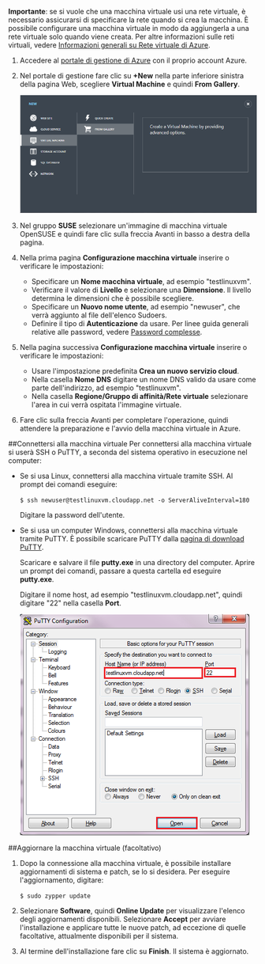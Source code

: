 **Importante**: se si vuole che una macchina virtuale usi una rete virtuale, è necessario assicurarsi di specificare la rete quando si crea la macchina. È possibile configurare una macchina virtuale in modo da aggiungerla a una rete virtuale solo quando viene creata. Per altre informazioni sulle reti virtuali, vedere [Informazioni generali su Rete virtuale di Azure](http://go.microsoft.com/fwlink/p/?LinkID=294063).


1. Accedere al [portale di gestione di Azure][AzurePreviewPortal] con il proprio account Azure.

2. Nel portale di gestione fare clic su **+New** nella parte inferiore sinistra della pagina Web, scegliere **Virtual Machine** e quindi **From Gallery**.

	![Creare una nuova macchina virtuale][Image1]

3. Nel gruppo **SUSE** selezionare un'immagine di macchina virtuale OpenSUSE e quindi fare clic sulla freccia Avanti in basso a destra della pagina.


4. Nella prima pagina **Configurazione macchina virtuale** inserire o verificare le impostazioni:

	- Specificare un **Nome macchina virtuale**, ad esempio "testlinuxvm".
	- Verificare il valore di **Livello** e selezionare una **Dimensione**. Il livello determina le dimensioni che è possibile scegliere.
	- Specificare un **Nuovo nome utente**, ad esempio "newuser", che verrà aggiunto al file dell'elenco Sudoers.
	- Definire il tipo di **Autenticazione** da usare. Per linee guida generali relative alle password, vedere [Password complesse](http://msdn.microsoft.com/library/ms161962.aspx).


5. Nella pagina successiva **Configurazione macchina virtuale** inserire o verificare le impostazioni:
	- Usare l'impostazione predefinita **Crea un nuovo servizio cloud**.
	- Nella casella **Nome DNS** digitare un nome DNS valido da usare come parte dell'indirizzo, ad esempio "testlinuxvm".
	- Nella casella **Regione/Gruppo di affinità/Rete virtuale** selezionare l'area in cui verrà ospitata l'immagine virtuale.

6.	Fare clic sulla freccia Avanti per completare l'operazione, quindi attendere la preparazione e l'avvio della macchina virtuale in Azure.

##Connettersi alla macchina virtuale
Per connettersi alla macchina virtuale si userà SSH o PuTTY, a seconda del sistema operativo in esecuzione nel computer:

- Se si usa Linux, connettersi alla macchina virtuale tramite SSH. Al prompt dei comandi eseguire:

	`$ ssh newuser@testlinuxvm.cloudapp.net -o ServerAliveInterval=180`

	Digitare la password dell'utente.

- Se si usa un computer Windows, connettersi alla macchina virtuale tramite PuTTY. È possibile scaricare PuTTY dalla [pagina di download PuTTY][PuTTYDownload].

	Scaricare e salvare il file **putty.exe** in una directory del computer. Aprire un prompt dei comandi, passare a questa cartella ed eseguire **putty.exe**.

	Digitare il nome host, ad esempio "testlinuxvm.cloudapp.net", quindi digitare "22" nella casella **Port**.

	![Schermata di PuTTY][Image6]

##Aggiornare la macchina virtuale (facoltativo)
1. Dopo la connessione alla macchina virtuale, è possibile installare aggiornamenti di sistema e patch, se lo si desidera. Per eseguire l'aggiornamento, digitare:

	`$ sudo zypper update`

2. Selezionare **Software**, quindi **Online Update** per visualizzare l'elenco degli aggiornamenti disponibili. Selezionare **Accept** per avviare l'installazione e applicare tutte le nuove patch, ad eccezione di quelle facoltative, attualmente disponibili per il sistema.

3. Al termine dell'installazione fare clic su **Finish**. Il sistema è aggiornato.

[PuTTYDownload]: http://www.puttyssh.org/download.html
[AzurePreviewPortal]: http://manage.windowsazure.com

[Image1]: ./media/create-and-configure-opensuse-vm-in-portal/CreateVM.png

[Image6]: ./media/create-and-configure-opensuse-vm-in-portal/putty.png

<!---HONumber=July15_HO3-->